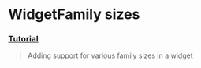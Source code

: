  # WidgetFamily sizes
 ### [Tutorial](https://designcode.io/swiftui-handbook-widgetfamily-sizes)
> Adding support for various family sizes in a widget
